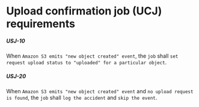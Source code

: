 # Upload confirmation job (UCJ) requirements

##### USJ-10

When `Amazon S3 emits "new object created" event`, the `job` shall `set request upload status to "uploaded" for a particular object`.

##### USJ-20

When `Amazon S3 emits "new object created" event` and `no upload request is found`, the `job` shall `log the accident` and `skip the event`.
